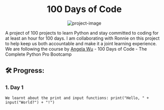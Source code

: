 <h1 align="center" id="title">100 Days of Code</h1>

<p align="center"><img src="https://socialify.git.ci/PurpleNurps/100daysofcode/image?font=Rokkitt&amp;language=1&amp;name=1&amp;owner=1&amp;pattern=Circuit%20Board&amp;theme=Light" alt="project-image"></p>

<p id="description">A project of 100 projects to learn Python and stay committed to coding for at least an hour for 100 days. I am collaborating with Ronnie on this project to help keep us both accountable and make it a joint learning experience. We are following the course by <a href="https://www.linkedin.com/in/angela-yu1/">Angela Wu</a> - 100 Days of Code - The Complete Python Pro Bootcamp</p>

<h2>🛠️ Progress:</h2>

<h3>1. Day 1</h3>

```
We learnt about the print and input functions: print("Hello, " + input("World?") + "!") 
```
